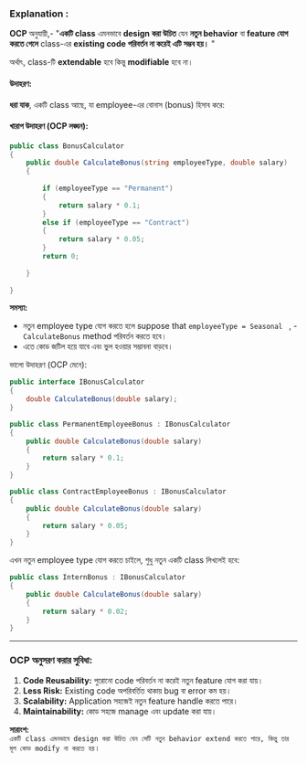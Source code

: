 
### **Explanation :**

**OCP** অনুযায়ী,- 
			  "**একটি class** এমনভাবে **design করা উচিত** যেন **নতুন behavior** বা **feature যোগ করতে গেলে** class-এর **existing code পরিবর্তন না করেই এটি সম্ভব হয়।** "
			
অর্থাৎ, class-টি **extendable** হবে কিন্তু **modifiable** হবে না।

#### উদাহরণ:

**ধরা যাক**, 
		একটি class আছে, যা employee-এর বোনাস (bonus) হিসাব করে:

#### খারাপ উদাহরণ (OCP লঙ্ঘন):
```cs
public class BonusCalculator
{
    public double CalculateBonus(string employeeType, double salary)
    {
    
        if (employeeType == "Permanent")
        {
            return salary * 0.1;
        }
        else if (employeeType == "Contract")
        {
            return salary * 0.05;
        }
        return 0;
        
    }
    
}

```

**সমস্যা:**

- নতুন employee type যোগ করতে হলে suppose that `employeeType = Seasonal `
, 
														- `CalculateBonus` method পরিবর্তন করতে হবে।
- এতে কোড জটিল হয়ে যাবে এবং ভুল হওয়ার সম্ভাবনা বাড়বে।

ভালো উদাহরণ (OCP মেনে):
```cs
public interface IBonusCalculator
{
    double CalculateBonus(double salary);
}

public class PermanentEmployeeBonus : IBonusCalculator
{
    public double CalculateBonus(double salary)
    {
        return salary * 0.1;
    }
}

public class ContractEmployeeBonus : IBonusCalculator
{
    public double CalculateBonus(double salary)
    {
        return salary * 0.05;
    }
}

```

এখন নতুন employee type যোগ করতে চাইলে, শুধু নতুন একটি class লিখলেই হবে:
```cs
public class InternBonus : IBonusCalculator
{
    public double CalculateBonus(double salary)
    {
        return salary * 0.02;
    }
}

```

---
### **OCP অনুসরণ করার সুবিধা:**

1. **Code Reusability:** পুরোনো code পরিবর্তন না করেই নতুন feature যোগ করা যায়।
2. **Less Risk:** Existing code অপরিবর্তিত থাকায় bug বা error কম হয়।
3. **Scalability:** Application সহজেই নতুন feature handle করতে পারে।
4. **Maintainability:** কোড সহজে manage এবং update করা যায়।

**সারাংশ:**  
`একটি class এমনভাবে design করা উচিত যেন সেটি নতুন behavior extend করতে পারে, কিন্তু তার মূল কোড modify না করতে হয়`।

